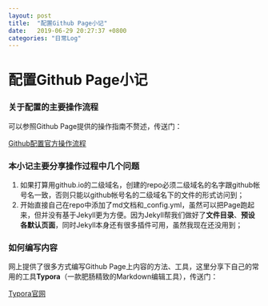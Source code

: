 ```yaml
---
layout: post
title:  "配置Github Page小记"
date:   2019-06-29 20:27:37 +0800
categories: "日常Log"
---
```


# 配置Github Page小记

### 关于配置的主要操作流程

可以参照Github Page提供的操作指南不赘述，传送门：

<a href="https://pages.github.com" target="_blank">Github配置官方操作流程</a>

### 本小记主要分享操作过程中几个问题

1. 如果打算用github.io的二级域名，创建的repo必须二级域名的名字跟github帐号名一致，否则只能以github帐号名的二级域名下的文件的形式访问到；
2. 开始直接自己在repo中添加了md文档和_config.yml，虽然可以把Page跑起来，但并没有基于Jekyll更为方便。因为Jekyll帮我们做好了**文件目录**、**预设各默认页面**，同时Jekyll本身还有很多插件可用，虽然我现在还没用到；

### 如何编写内容

网上提供了很多方式编写Github Page上内容的方法、工具，这里分享下自己的常用的工具**Typora**（一款肥肠精致的Markdown编辑工具），传送门：

<a href="https://typora.io/" target="_blank">Typora官网</a>